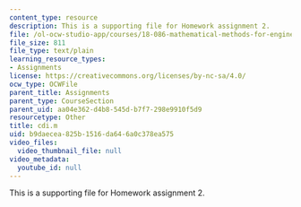 ```yaml
---
content_type: resource
description: This is a supporting file for Homework assignment 2.
file: /ol-ocw-studio-app/courses/18-086-mathematical-methods-for-engineers-ii-spring-2006/b9daecea825b1516da646a0c378ea575_cdi.m
file_size: 811
file_type: text/plain
learning_resource_types:
- Assignments
license: https://creativecommons.org/licenses/by-nc-sa/4.0/
ocw_type: OCWFile
parent_title: Assignments
parent_type: CourseSection
parent_uid: aa04e362-d4b8-545d-b7f7-298e9910f5d9
resourcetype: Other
title: cdi.m
uid: b9daecea-825b-1516-da64-6a0c378ea575
video_files:
  video_thumbnail_file: null
video_metadata:
  youtube_id: null
---
```

This is a supporting file for Homework assignment 2.